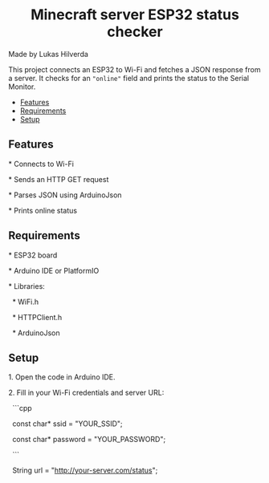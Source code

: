 <h1 align="center">Minecraft server ESP32 status checker</h1>



Made by Lukas Hilverda



This project connects an ESP32 to Wi-Fi and fetches a JSON response from a server. It checks for an `"online"` field and prints the status to the Serial Monitor.

* [Features](#features)
* [Requirements](#requirements)
* [Setup](#setup)



## Features



\* Connects to Wi-Fi

\* Sends an HTTP GET request

\* Parses JSON using ArduinoJson

\* Prints online status



## Requirements



\* ESP32 board

\* Arduino IDE or PlatformIO

\* Libraries:

&nbsp; * WiFi.h

&nbsp; * HTTPClient.h

&nbsp; * ArduinoJson



## Setup



1\. Open the code in Arduino IDE.

2\. Fill in your Wi-Fi credentials and server URL:

&nbsp;  ```cpp

&nbsp;  const char\* ssid = "YOUR\_SSID";

&nbsp;  const char\* password = "YOUR\_PASSWORD";

&nbsp; ```

&nbsp;  String url = "http://your-server.com/status";



